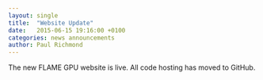 ```yaml
---
layout: single
title:  "Website Update"
date:   2015-06-15 19:16:00 +0100
categories: news announcements
author: Paul Richmond
---
```

The new FLAME GPU website is live. All code hosting has moved to GitHub.
